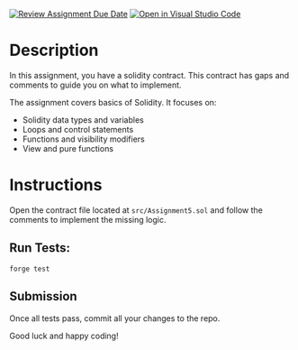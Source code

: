 [![Review Assignment Due Date](https://classroom.github.com/assets/deadline-readme-button-22041afd0340ce965d47ae6ef1cefeee28c7c493a6346c4f15d667ab976d596c.svg)](https://classroom.github.com/a/C4lCIYDS)
[![Open in Visual Studio Code](https://classroom.github.com/assets/open-in-vscode-2e0aaae1b6195c2367325f4f02e2d04e9abb55f0b24a779b69b11b9e10269abc.svg)](https://classroom.github.com/online_ide?assignment_repo_id=19430205&assignment_repo_type=AssignmentRepo)
# Description

In this assignment, you have a solidity contract. This contract has gaps and comments to guide you on what to implement.


The assignment covers basics of Solidity. It focuses on:
- Solidity data types and variables
- Loops and control statements
- Functions and visibility modifiers
- View and pure functions


# Instructions

Open the contract file located at `src/Assignment5.sol` and follow the comments to implement the missing logic.

## Run Tests:

`forge test`

## Submission

Once all tests pass, commit all your changes to the repo.

Good luck and happy coding!

